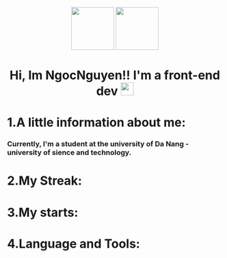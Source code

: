 <div id="header" align="center" display:"flex">
  
  <img src="https://media.giphy.com/media/M9gbBd9nbDrOTu1Mqx/giphy.gif" width="100"/>
  <a href="https://www.facebook.com/Ngoc.Nguyen1245/">
    <img src="https://i.pinimg.com/564x/5b/ee/52/5bee52fa1411082205d151a185650658.jpg"width="100"/>
  </a>
  <h1>
    Hi, Im NgocNguyen!! I'm a front-end dev
    <img src="https://media.giphy.com/media/hvRJCLFzcasrR4ia7z/giphy.gif" width="30px"/>
  </h1>
  
</div>
<h1>1.A little information about me:</h1>
   
   <h3>Currently, I'm a student at the university of Da Nang - university of sience and technology. </h3>

<h1>2.My Streak:</h1>


<h1>3.My starts:</h1>


<h1>4.Language and Tools:</h1>


<div>
  
</div>
